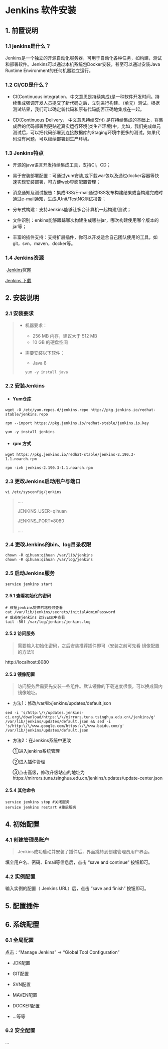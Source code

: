 # Jenkins 软件安装



## 1. 前置说明

### 1.1 jenkins是什么？

​		Jenkins是一个独立的开源自动化服务器，可用于自动化各种任务，如构建，测试和部署软件。Jenkins可以通过本机系统包Docker安装，甚至可以通过安装Java Runtime Environment的任何机器独立运行。

### 1.2 CI/CD是什么？

- CI(Continuous integration，中文意思是持续集成)是一种软件开发时间。持续集成强调开发人员提交了新代码之后，立刻进行构建、（单元）测试。根据测试结果，我们可以确定新代码和原有代码能否正确地集成在一起。

- CD(Continuous Delivery， 中文意思持续交付) 是在持续集成的基础上，将集成后的代码部署到更贴近真实运行环境(类生产环境)中。比如，我们完成单元测试后，可以把代码部署到连接数据库的Staging环境中更多的测试。如果代码没有问题，可以继续部署到生产环境。

### 1.3 Jenkins特点

- 开源的java语言开发持续集成工具，支持CI，CD；
- 易于安装部署配置：可通过yum安装,或下载war包以及通过docker容器等快速实现安装部署，可方便web界面配置管理；

- 消息通知及测试报告：集成RSS/E-mail通过RSS发布构建结果或当构建完成时通过e-mail通知，生成JUnit/TestNG测试报告；

- 分布式构建：支持Jenkins能够让多台计算机一起构建/测试；

- 文件识别：enkins能够跟踪哪次构建生成哪些jar，哪次构建使用哪个版本的jar等； 

- 丰富的插件支持：支持扩展插件，你可以开发适合自己团队使用的工具，如git，svn，maven，docker等。

### 1.4 Jenkins资源

​		[Jenkins官网](https://jenkins.io/zh/)

[		Jenkins 下载](https://jenkins.io/zh/download/)



## 2. 安装说明

### 2.1 安装要求

> - 机器要求：
>   - 256 MB 内存，建议大于 512 MB
>   - 10 GB 的硬盘空间
>   
> - 需要安装以下软件：
>   
>   - Java 8 
>   
>   ```shell
>   yum -y install java
>   ```

### 2.2 安装Jenkins

- #### Yum仓库

```shell
wget -O /etc/yum.repos.d/jenkins.repo http://pkg.jenkins.io/redhat-stable/jenkins.repo
```

```shell
rpm --import https://pkg.jenkins.io/redhat-stable/jenkins.io.key
```

```shell
yum -y install jenkins 
```

- #### rpm 方式

```shell
wget https://pkg.jenkins.io/redhat-stable/jenkins-2.190.3-1.1.noarch.rpm
```

```shell
rpm -ivh jenkins-2.190.3-1.1.noarch.rpm 
```

### 2.3 更改Jenkins启动用户与端口

```shell
vi /etc/sysconfig/jenkins
```

> ....
>
> JENKINS_USER=qihuan
>
> JENKINS_PORT=8080
>
> ....

### 2.4 更改Jenkins的bin、log目录权限

```shell
chown -R qihuan:qihuan /var/lib/jenkins
chown -R qihuan:qihuan /var/log/jenkins
```

### 2.5 启动Jenkins服务

```shell
service jenkins start
```

#### 2.5.1 查看初始化的密码

```shell
# 根据jenkins提供的路径可查看
cat /var/lib/jenkins/secrets/initialAdminPassword
# 或者在jenkins 运行日志中查看
tail -50f /var/log/jenkins/jenkins.log
```

#### 2.5.2 访问服务

> 需要输入初始化密码，之后安装推荐插件即可（安装之前可先看  镜像配置的方法1）

http://localhost:8080

#### 2.5.3 镜像配置

> 访问服务后需要先安装一些组件。默认镜像的下载速度很慢，可以换成国内镜像地址。

- 方法1：修改/var/lib/jenkins/updates/default.json

```shell
sed -i 's/http:\/\/updates.jenkins-ci.org\/download/https:\/\/mirrors.tuna.tsinghua.edu.cn\/jenkins/g' /var/lib/jenkins/updates/default.json && sed -i 's/http:\/\/www.google.com/https:\/\/www.baidu.com/g' /var/lib/jenkins/updates/default.json
```

- 方法2：在Jenkins系统中更改

  ①进入jenkins系统管理 

  ②进入插件管理

  ③点击高级，修改升级站点的地址为https://mirrors.tuna.tsinghua.edu.cn/jenkins/updates/update-center.json

#### 2.5.4 其他命令

```shell
service jenkins stop #关闭服务
service jenkins restart #重启服务
```



## 4. 初始配置

### 4.1 创建管理员账户

> Jenkins成功启动并安装了插件后，界面跳转到创建管理员用户界面。

填全用户名、密码、Email等信息后，点击 “save and continue” 按钮即可。

### 4.2 实例配置

输入实例的配置（ Jenkins URL）后，点击 “save and finish” 按钮即可。



## 5. 配置插件

### 



## 6. 系统配置

### 6.1 全局配置

点击：“Manage Jenkins” -> “Global Tool Configuration”

- JDK配置

- GIT配置
- SVN配置
- MAVEN配置
- DOCKER配置
- ...等等

### 6.2 安全配置

...











